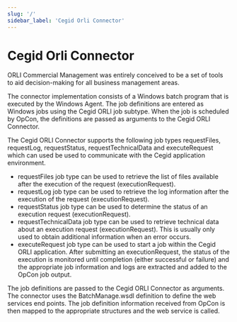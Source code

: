 ```yaml
---
slug: '/'
sidebar_label: 'Cegid Orli Connector'
---
```


# Cegid Orli Connector

ORLI Commercial Management was entirely conceived to be a set of tools to aid decision-making for all business management areas.

The connector implementation consists of a Windows batch program that is executed by the Windows Agent. The job definitions are entered as Windows jobs using the Cegid ORLI job subtype. 
When the job is scheduled by OpCon, the definitions are passed as arguments to the Cegid ORLI Connector. 

The Cegid ORLI Connector supports the following job types requestFiles, requestLog, requestStatus, requestTechnicalData and executeRequest which can used be used to communicate with the Cegid application environment.

- requestFiles job type can be used to retrieve the list of files available after the execution of the request (executionRequest).
- requestLog job type can be used to retrieve the log information after the execution of the request (executionRequest).
- requestStatus job type can be used to determine the status of an execution request (executionRequest).
- requestTechnicalData job type can be used to retrieve technical data about an execution request (executionRequest). This is usually only used to obtain additional information when an error occurs.
- executeRequest job type can be used to start a job within the Cegid ORLI application. After submitting an executionRequest, the status of the execution is monitored until completion (either successful or failure) and the appropriate job information and logs are extracted and added to the OpCon job output. 

The job definitions are passed to the Cegid ORLI Connector as arguments. The connector uses the BatchManage.wsdl definition to define the web services end points. The job definition information received from OpCon is then mapped to the appropriate structures and the web service is called. 


